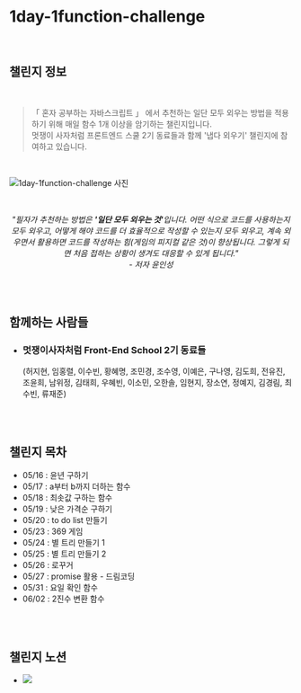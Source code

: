 # <strong> 1day-1function-challenge </strong>

<br>

## <strong>챌린지 정보</strong>
<br>

> 「 혼자 공부하는 자바스크립트 」 에서 추천하는 일단 모두 외우는 방법을 적용하기 위해 매일 함수 1개 이상을 암기하는 챌린지입니다. <br> 멋쟁이 사자처럼 프론트엔드 스쿨 2기 동료들과 함께 '냅다 외우기' 챌린지에 참여하고 있습니다. <br> 

<br>

![1day-1function-challenge 사진](https://user-images.githubusercontent.com/102460056/169823088-81add533-2a34-4d2e-bfd8-fa82d517eabe.jpg)

<br>

*<center>"필자가 추천하는 방법은 <strong>'일단 모두 외우는 것'</strong>입니다. 어떤 식으로 코드를 사용하는지 모두 외우고, 어떻게 해야 코드를 더 효율적으로 작성할 수 있는지 모두 외우고, 계속 외우면서 활용하면 코드를 작성하는 힘(게임의 피지컬 같은 것)이 향상됩니다. 그렇게 되면 처음 접하는 상황이 생겨도 대응할 수 있게 됩니다." <br>- 저자 윤인성</center>*

<br>
<br>

## <strong> 함께하는 사람들 </strong>

- ### 멋쟁이사자처럼 Front-End School 2기 동료들 <br> 
    (허지현, 임홍렬, 이수빈, 황혜명, 조민경, 조수영, 이예은, 구나영, 김도희, 전유진, 조윤희, 남위정, 김태희, 우혜빈, 이소민, 오한솔, 임현지, 장소연, 정예지, 김경림, 최수빈, 류재준)

<br>
<br>

## <strong>챌린지 목차</strong>
- 05/16 : 윤년 구하기<br>
- 05/17 : a부터 b까지 더하는 함수<br>
- 05/18 : 최솟값 구하는 함수<br>
- 05/19 : 낮은 가격순 구하기<br>
- 05/20 : to do list 만들기 <br>
- 05/23 : 369 게임 <br>
- 05/24 : 별 트리 만들기 1 <br>
- 05/25 : 별 트리 만들기 2 <br>
- 05/26 : 로꾸거 <br>
- 05/27 : promise 활용 - 드림코딩 <br>
- 05/31 : 요일 확인 함수 <br>
- 06/02 : 2진수 변환 함수 <br>

<br>
<br>

## <strong>챌린지 노션</strong>

- <a href="https://www.notion.so/f776796efe434a6fbdbbd0d931a602c9" target="_blank"><img src="https://img.shields.io/badge/노션-000000?style=round-square&logo=Notion&logoColor=white"/></a>

<br>
<br>
